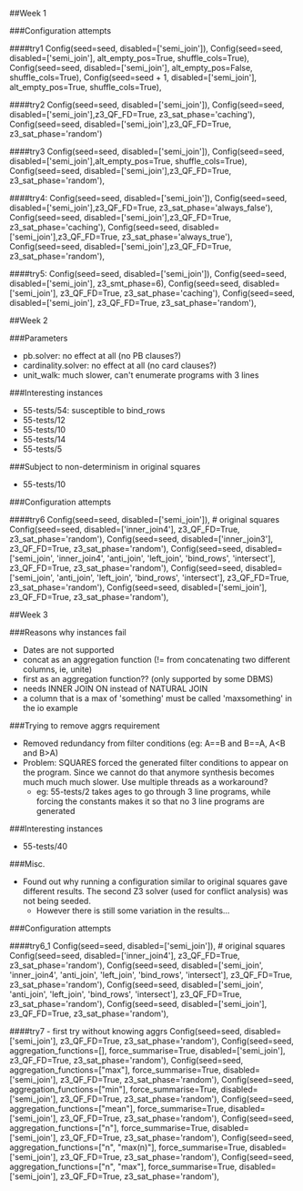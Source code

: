 ##Week 1

###Configuration attempts

####try1
    Config(seed=seed, disabled=['semi_join']),
    Config(seed=seed, disabled=['semi_join'], alt_empty_pos=True, shuffle_cols=True),
    Config(seed=seed, disabled=['semi_join'], alt_empty_pos=False, shuffle_cols=True),
    Config(seed=seed + 1, disabled=['semi_join'], alt_empty_pos=True, shuffle_cols=True),

####try2
    Config(seed=seed, disabled=['semi_join']),
    Config(seed=seed, disabled=['semi_join'],z3_QF_FD=True, z3_sat_phase='caching'),
    Config(seed=seed, disabled=['semi_join'],z3_QF_FD=True, z3_sat_phase='random')

####try3
    Config(seed=seed, disabled=['semi_join']),
    Config(seed=seed, disabled=['semi_join'],alt_empty_pos=True, shuffle_cols=True),
    Config(seed=seed, disabled=['semi_join'],z3_QF_FD=True, z3_sat_phase='random'),

####try4:
    Config(seed=seed, disabled=['semi_join']),
    Config(seed=seed, disabled=['semi_join'],z3_QF_FD=True, z3_sat_phase='always_false'),
    Config(seed=seed, disabled=['semi_join'],z3_QF_FD=True, z3_sat_phase='caching'),
    Config(seed=seed, disabled=['semi_join'],z3_QF_FD=True, z3_sat_phase='always_true'),
    Config(seed=seed, disabled=['semi_join'],z3_QF_FD=True, z3_sat_phase='random'),

####try5:
    Config(seed=seed, disabled=['semi_join']),
    Config(seed=seed, disabled=['semi_join'], z3_smt_phase=6),
    Config(seed=seed, disabled=['semi_join'], z3_QF_FD=True, z3_sat_phase='caching'),
    Config(seed=seed, disabled=['semi_join'], z3_QF_FD=True, z3_sat_phase='random'),

##Week 2

###Parameters
- pb.solver: no effect at all (no PB clauses?)
- cardinality.solver: no effect at all (no card clauses?)
- unit_walk: much slower, can't enumerate programs with 3 lines

###Interesting instances
- 55-tests/54: susceptible to bind_rows
- 55-tests/12
- 55-tests/10
- 55-tests/14
- 55-tests/5

###Subject to non-determinism in original squares
- 55-tests/10

###Configuration attempts

####try6
    Config(seed=seed, disabled=['semi_join']),  # original squares
    Config(seed=seed, disabled=['inner_join4'], z3_QF_FD=True, z3_sat_phase='random'),
    Config(seed=seed, disabled=['inner_join3'], z3_QF_FD=True, z3_sat_phase='random'),
    Config(seed=seed, disabled=['semi_join', 'inner_join4', 'anti_join', 'left_join', 'bind_rows', 'intersect'],
           z3_QF_FD=True, z3_sat_phase='random'),
    Config(seed=seed, disabled=['semi_join', 'anti_join', 'left_join', 'bind_rows', 'intersect'], z3_QF_FD=True,
           z3_sat_phase='random'),
    Config(seed=seed, disabled=['semi_join'], z3_QF_FD=True, z3_sat_phase='random'),
    
##Week 3


###Reasons why instances fail
- Dates are not supported
- concat as an aggregation function (!= from concatenating two different columns, ie, unite)
- first as an aggregation function?? (only supported by some DBMS)
- needs INNER JOIN ON instead of NATURAL JOIN
- a column that is a max of 'something' must be called 'maxsomething' in the io example


###Trying to remove aggrs requirement
- Removed redundancy from filter conditions (eg: A==B and B==A, A<B and B\>A)
- Problem: SQUARES forced the generated filter conditions to appear on the program. Since we cannot do that anymore synthesis becomes much much much slower. Use multiple threads as a workaround?
  - eg: 55-tests/2 takes ages to go through 3 line programs, while forcing the constants makes it so that no 3 line programs are generated

###Interesting instances
- 55-tests/40

###Misc.
- Found out why running a configuration similar to original squares gave different results. The second Z3 solver (used for conflict analysis) was not being seeded.
  - However there is still some variation in the results...

###Configuration attempts

####try6_1
    Config(seed=seed, disabled=['semi_join']),  # original squares
    Config(seed=seed, disabled=['inner_join4'], z3_QF_FD=True, z3_sat_phase='random'),
    Config(seed=seed, disabled=['semi_join', 'inner_join4', 'anti_join', 'left_join', 'bind_rows', 'intersect'],
           z3_QF_FD=True, z3_sat_phase='random'),
    Config(seed=seed, disabled=['semi_join', 'anti_join', 'left_join', 'bind_rows', 'intersect'], z3_QF_FD=True,
           z3_sat_phase='random'),
    Config(seed=seed, disabled=['semi_join'], z3_QF_FD=True, z3_sat_phase='random'),
    
####try7 - first try without knowing aggrs
    Config(seed=seed, disabled=['semi_join'], z3_QF_FD=True, z3_sat_phase='random'),
    Config(seed=seed, aggregation_functions=[], force_summarise=True, disabled=['semi_join'], z3_QF_FD=True, z3_sat_phase='random'),
    Config(seed=seed, aggregation_functions=["max"], force_summarise=True, disabled=['semi_join'], z3_QF_FD=True, z3_sat_phase='random'),
    Config(seed=seed, aggregation_functions=["min"], force_summarise=True, disabled=['semi_join'], z3_QF_FD=True, z3_sat_phase='random'),
    Config(seed=seed, aggregation_functions=["mean"], force_summarise=True, disabled=['semi_join'], z3_QF_FD=True, z3_sat_phase='random'),
    Config(seed=seed, aggregation_functions=["n"], force_summarise=True, disabled=['semi_join'], z3_QF_FD=True, z3_sat_phase='random'),
    Config(seed=seed, aggregation_functions=["n", "max(n)"], force_summarise=True, disabled=['semi_join'], z3_QF_FD=True, z3_sat_phase='random'),
    Config(seed=seed, aggregation_functions=["n", "max"], force_summarise=True, disabled=['semi_join'], z3_QF_FD=True, z3_sat_phase='random'),